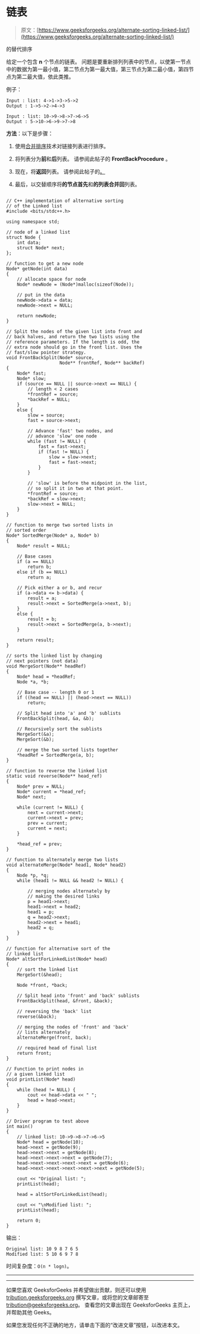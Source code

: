 # 链表

> 原文：[https://www.geeksforgeeks.org/alternate-sorting-linked-list/](https://www.geeksforgeeks.org/alternate-sorting-linked-list/)

的替代排序

给定一个包含 **n** 个节点的链表。 问题是要重新排列列表中的节点，以使第一节点中的数据为第一最小值，第二节点为第一最大值，第三节点为第二最小值，第四节点为第二最大值，依此类推。

例子：

```
Input : list: 4->1->3->5->2
Output : 1->5->2->4->3

Input : list: 10->9->8->7->6->5
Output : 5->10->6->9->7->8

```

**方法**：以下是步骤：

1.  使用[合并排序](https://www.geeksforgeeks.org/merge-sort-for-linked-list/)技术对链接列表进行排序。

2.  将列表分为**前**和**后**列表。 请参阅此帖子的 **FrontBackProcedure** 。

3.  现在，将**返回**列表。 请参阅此帖子的[。](https://www.geeksforgeeks.org/reverse-a-linked-list/)

4.  最后，以交替顺序将**的节点首先**和**的列表合并回**列表。

```

// C++ implementation of alternative sorting 
// of the Linked list 
#include <bits/stdc++.h> 

using namespace std; 

// node of a linked list 
struct Node { 
    int data; 
    struct Node* next; 
}; 

// function to get a new node 
Node* getNode(int data) 
{ 
    // allocate space for node 
    Node* newNode = (Node*)malloc(sizeof(Node)); 

    // put in the data 
    newNode->data = data; 
    newNode->next = NULL; 

    return newNode; 
} 

// Split the nodes of the given list into front and  
// back halves, and return the two lists using the  
// reference parameters. If the length is odd, the  
// extra node should go in the front list. Uses the  
// fast/slow pointer strategy. 
void FrontBackSplit(Node* source, 
                    Node** frontRef, Node** backRef) 
{ 
    Node* fast; 
    Node* slow; 
    if (source == NULL || source->next == NULL) { 
        // length < 2 cases 
        *frontRef = source; 
        *backRef = NULL; 
    } 
    else { 
        slow = source; 
        fast = source->next; 

        // Advance 'fast' two nodes, and 
        // advance 'slow' one node 
        while (fast != NULL) { 
            fast = fast->next; 
            if (fast != NULL) { 
                slow = slow->next; 
                fast = fast->next; 
            } 
        } 

        // 'slow' is before the midpoint in the list, 
        // so split it in two at that point. 
        *frontRef = source; 
        *backRef = slow->next; 
        slow->next = NULL; 
    } 
} 

// function to merge two sorted lists in 
// sorted order 
Node* SortedMerge(Node* a, Node* b) 
{ 
    Node* result = NULL; 

    // Base cases 
    if (a == NULL) 
        return b; 
    else if (b == NULL) 
        return a; 

    // Pick either a or b, and recur 
    if (a->data <= b->data) { 
        result = a; 
        result->next = SortedMerge(a->next, b); 
    } 
    else { 
        result = b; 
        result->next = SortedMerge(a, b->next); 
    } 

    return result; 
} 

// sorts the linked list by changing 
// next pointers (not data) 
void MergeSort(Node** headRef) 
{ 
    Node* head = *headRef; 
    Node *a, *b; 

    // Base case -- length 0 or 1 
    if ((head == NULL) || (head->next == NULL)) 
        return; 

    // Split head into 'a' and 'b' sublists 
    FrontBackSplit(head, &a, &b); 

    // Recursively sort the sublists 
    MergeSort(&a); 
    MergeSort(&b); 

    // merge the two sorted lists together 
    *headRef = SortedMerge(a, b); 
} 

// function to reverse the linked list 
static void reverse(Node** head_ref) 
{ 
    Node* prev = NULL; 
    Node* current = *head_ref; 
    Node* next; 

    while (current != NULL) { 
        next = current->next; 
        current->next = prev; 
        prev = current; 
        current = next; 
    } 

    *head_ref = prev; 
} 

// function to alternately merge two lists 
void alternateMerge(Node* head1, Node* head2) 
{ 
    Node *p, *q; 
    while (head1 != NULL && head2 != NULL) { 

        // merging nodes alternately by 
        // making the desired links 
        p = head1->next; 
        head1->next = head2; 
        head1 = p; 
        q = head2->next; 
        head2->next = head1; 
        head2 = q; 
    } 
} 

// function for alternative sort of the 
// linked list 
Node* altSortForLinkedList(Node* head) 
{ 
    // sort the linked list 
    MergeSort(&head); 

    Node *front, *back; 

    // Split head into 'front' and 'back' sublists 
    FrontBackSplit(head, &front, &back); 

    // reversing the 'back' list 
    reverse(&back); 

    // merging the nodes of 'front' and 'back' 
    // lists alternately 
    alternateMerge(front, back); 

    // required head of final list 
    return front; 
} 

// Function to print nodes in 
// a given linked list 
void printList(Node* head) 
{ 
    while (head != NULL) { 
        cout << head->data << " "; 
        head = head->next; 
    } 
} 

// Driver program to test above 
int main() 
{ 
    // linked list: 10->9->8->7->6->5 
    Node* head = getNode(10); 
    head->next = getNode(9); 
    head->next->next = getNode(8); 
    head->next->next->next = getNode(7); 
    head->next->next->next->next = getNode(6); 
    head->next->next->next->next->next = getNode(5); 

    cout << "Original list: "; 
    printList(head); 

    head = altSortForLinkedList(head); 

    cout << "\nModified list: "; 
    printList(head); 

    return 0; 
} 

```

输出：

```
Original list: 10 9 8 7 6 5
Modified list: 5 10 6 9 7 8

```

时间复杂度：`O(n * logn)`。



* * *

* * *

如果您喜欢 GeeksforGeeks 并希望做出贡献，则还可以使用 [tribution.geeksforgeeks.org](https://contribute.geeksforgeeks.org/) 撰写文章，或将您的文章邮寄至 tribution@geeksforgeeks.org。 查看您的文章出现在 GeeksforGeeks 主页上，并帮助其他 Geeks。

如果您发现任何不正确的地方，请单击下面的“改进文章”按钮，以改进本文。